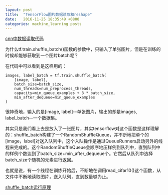 ```yaml
---
layout: post
title:  "TensorFlow图片数据读取和reshape"
date:   2016-11-25 18:35:49 +0800
categories: machine_learning posts
---
```


[cnn中数据读取代码][]

[cnn中数据读取代码]: https://github.com/ShengleiH/machine_learning/blob/master/tensorflow/tutorials/cnn／cifar10_input.py
 
为什么tf.train.shuffle_batch()函数的参数中，只输入了单张图片，但是在训练的时候却能够获取到一个图片batch呢？

在代码中可以看到是这样用的：

```
images, label_batch = tf.train.shuffle_batch(
    [image, label],
    batch_size=batch_size,
    num_threads=num_preprocess_threads,
    capacity=min_queue_examples + 3 * batch_size,
    min_after_dequeue=min_queue_examples
)
```

很神奇地，输入的是[image, label]--单张图片，输出的却是images, label_batch--一个数据集。

其实只是我们看上去是放入了一张图片，其实tensorflow对这个函数是这样理解的：shuffle\_batch构建了一个RandomShuffleQueue，并不断地把单个的[image，label]对送入队列中，这个入队操作是通过QueueRunners启动另外的线程来完成的。这个RandomShuffleQueue会顺序地压样例到队列中，直到队列中的样例个数达到了batch\_size+min\_after\_dequeue个。它然后从队列中选择batch\_size个随机的元素进行返回。

也就是说，有一个线程在训练开始后，不断地在调用read_cifar10()这个函数，从文件中不断地读取图片，送入队列，直到数量够为止。

[shuffle_batch运行原理][]

[shuffle_batch运行原理]: http://m.2cto.com/kf/201611/561584.html